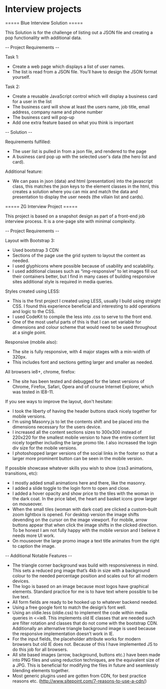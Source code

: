 Interview projects
==========================================================================



===== Blue Interview Solution =====

This Solution is for the challenge of listing out a JSON file and creating a pop functionality with additional data.

-- Project Requirements --

Task 1:
- Create a web page which displays a list of user names.
- The list is read from a JSON file. You’ll have to design the JSON format yourself.

Task 2:
- Create a reusable JavaScript control which will display a business card for a user in the list
- The business card will show at least the users name, job title, email address, company name and phone number
- The business card will pop-up
- Add one extra feature based on what you think is important

-- Solution --

Requirements fulfilled: 
- The user list is pulled in from a json file, and rendered to the page
- A business card pop up with the selected user's data (the hero list and card).

Additional feature:
- We can pass in json (data) and html (presentation) into the javascript class, this matches the json keys to the element classes in the html, this creates a solution where you can mix and match the data and presentation to display the user needs (the villain list and cards).



===== ZG Interview Project =====

This project is based on a snapshot design as part of a front-end job interview process. It is a one-page site with minimal complexity. 

-- Project Requirements --

Layout with Bootstrap 3:
- Used bootstrap 3 CDN
- Sections of the page use the grid system to layout the content as needed.
- I used glyphicons where possible because of usability and scalability.
- I used additional classes such as “img-responsive” to let images fill out their containers better, but I find in many cases of building responsive sites additional style is required in media queries.

Styles created using LESS:
- This is the first project I created using LESS, usually I build using straight CSS. I found this experience beneficial and interesting to add operations and logic to the CSS.
- I used CodeKit to compile the less into .css to serve to the front end.
- One of the most useful parts of this is that I can set variable for dimensions and colour scheme that would need to be used throughout at a single point.

Responsive (mobile also):
- The site is fully responsive, with 4 major stages with a min-width of 320px.
- This includes font and sections getting larger and smaller as needed.

All browsers ie8+, chrome, firefox:
- The site has been tested and debugged for the latest versions of Chrome, Firefox, Safari, Opera and of course Internet Explorer, which was tested in IE8-11.

If you see ways to improve the layout, don't hesitate:
- I took the liberty of having the header buttons stack nicely together for mobile versions.
- I’m using Masonry.js to let the contents shift and be placed into the dimensions necessary for the users device.
- I increased all the content sections sizes to 300x300 instead of 220x220 for the smallest mobile version to have the entire content list nicely together including the large promo tile. I also increased the login div size for the mobile versions.
- I photoshopped larger versions of the social links in the footer so that a larger more prominent button can be seen in the mobile version.

If possible showcase whatever skills you wish to show (css3 animations, transitions, etc):
- I mostly added small animations here and there, like the masonry.
- I added a slide toggle to the login form to open and close.
- I added a hover opacity and show price to the tiles with the woman in the dark coat. In the price label, the heart and basket icons grow larger on mouseover.
- When the small tiles (woman with dark coat) are clicked a custom-built zoom lightbox is opened. For desktop version the image  shifts devending on the cursor on the image viewport. For mobile, arrow buttons appear that when click the image shifts in the clicked direction. To be honest I am not fully happy with the mobile version and I believe it needs more UI work.
- On mouseover the large promo image a text title animates from the right to caption the image.


-- Additional Notable Features --
- The triangle corner background was build with responsiveness in mind. This sets a reduced png image that’s 4kb in size with a background colour to the needed percentage position and scales out for all modern devices.
- The logo is based on an image because most logos have graphical elements. Standard practice for me is to have text where possible to be live text.
- All form fields are ready to be hooked up to whatever backend needed.
- Using a free google font to match the design’s font well.
- Using an oldie.less (oldie.css) to implement the code within media queries in <=ie8. This implements old IE classes that are needed such are filter rotation and classes that do not come with the bootstrap CDN. Additionally an alternative triangle background image is used because the responsive implementation doesn’t work in IE.
- For the input fields, the placeholder attribute works for modern browsers but old IE does not. Because of this I have implemented JS to do this job for all browsers.
- All site based images (arrow, background, buttons etc.) have been made into PNG files and using reduction techniques, are the equivalent size of a JPG. This is beneficial for modifying the files in future and seamlessly blending elements together.
- Most generic plugins used are gotten from CDN, for best practice reasons etc. (http://www.sitepoint.com/7-reasons-to-use-a-cdn/)
